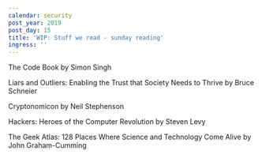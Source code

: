 ```yaml
---
calendar: security
post_year: 2019
post_day: 15
title: 'WIP: Stuff we read - sunday reading'
ingress: ''
---
```

The Code Book by Simon Singh

Liars and Outliers: Enabling the Trust that Society Needs to Thrive by Bruce Schneier

Cryptonomicon by Neil Stephenson

Hackers: Heroes of the Computer Revolution by Steven Levy

The Geek Atlas: 128 Places Where Science and Technology Come Alive by John Graham-Cumming
